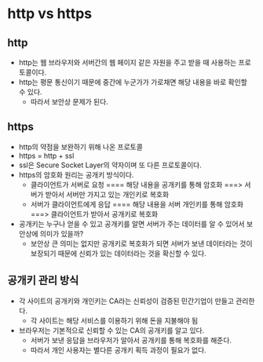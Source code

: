 # http vs https

## http
- http는 웹 브라우저와 서버간의 웹 페이지 같은 자원을 주고 받을 때 사용하는 프로토콜이다.
- http는 평문 통신이기 때문에 중간에 누군가가 가로채면 해당 내용을 바로 확인할 수 있다.
  - 따라서 보안상 문제가 된다.

## https
- http의 약점을 보완하기 위해 나온 프로토콜
- https = http + ssl 
- ssl은 Secure Socket Layer의 약자이며 또 다른 프로토콜이다.
- https의 암호화 원리는 공개키 방식이다.
  - 클라이언트가 서버로 요청 ==== 해당 내용을 공개키를 통해 암호화 ===> 서버가 받아서 서버만 가지고 있는 개인키로 복호화
  - 서버가 클라이언트에게 응답 ==== 해당 내용을 서버 개인키를 통해 암호화 ===> 클라이언트가 받아서 공개키로 복호화
- 공개키는 누구나 얻을 수 있고 공개키를 알면 서버가 주는 데이터를 알 수 있어서 보안상에 의미가 있을까?
  - 보안상 큰 의미는 없지만 공개키로 복호화가 되면 서버가 보낸 데이터라는 것이 보장되기 때문에 신뢰가 있는 데이터라는 것을 확신할 수 있다.

## 공개키 관리 방식
- 각 사이트의 공개키와 개인키는 CA라는 신뢰성이 검증된 민간기업이 만들고 관리한다.
  - 각 사이트는 해당 서비스를 이용하기 위해 돈을 지불해야 됨
- 브라우저는 기본적으로 신뢰할 수 있는 CA의 공개키를 알고 있다.
  - 서버가 보낸 응답을 브라우저가 알아서 공개키를 통해 복호화를 해준다. 
  - 따라서 개인 사용자는 별다른 공개키 획득 과정이 필요가 없다. 
